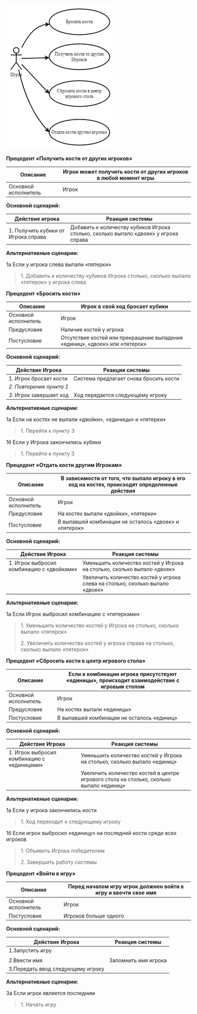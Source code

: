 ![](media/image2.png)

**Прецедент «Получить кости от других игроков»**

| Описание             | Игрок может получить кости от других игроков в любой момент игры |
|----------------------|------------------------------------------------------------------|
| Основной исполнитель | Игрок                                                            |

**Основной сценарий:**

| **Действие игрока**                  | **Реакция системы**                                                                   |
|--------------------------------------|---------------------------------------------------------------------------------------|
| 1\. Получить кубики от Игрока справа | Добавить к количеству кубиков Игрока столько, сколько выпало «двоек» у игрока справа  |

**Альтернативные сценарии:**

1а Если у игрока слева выпали «пятерки»

> 1\. Добавить к количеству кубиков Игрока столько, сколько выпало «пятерок» у игрока слева

**Прецедент «Бросить кости»**

| Описание             | Игрок в свой ход бросает кубики                                              |
|----------------------|------------------------------------------------------------------------------|
| Основной исполнитель | Игрок                                                                        |
| Предусловие          | Наличие костей у игрока                                                     |
| Постусловие          | Отсутствие костей или прекращение выпадения «единиц», «двоек» или «пятерок» |

**Основной сценарий:**

| **Действие Игрока**      | **Реакция системы**                    |
|--------------------------|----------------------------------------|
| 1\. Игрок бросает кости | Система предлагает снова бросить кости |
| *2. Повторение пункта 1* |                                        |
| *3.* Игрок завершает ход | Ход передается следующему игроку       |

**Альтернативные сценарии:**

1а Если на костях не выпали «двойки», «единицы» и «пятерки»

> 1\. Перейти к пункту 3

1б Если у Игрока закончились кубики

> 1\. Перейти к пункту 3

**Прецедент «Отдать кости другим Игрокам»**

| Описание             | В зависимости от того, что выпало игроку в его ход на костях, происходят определенные действия |
|----------------------|------------------------------------------------------------------------------------------------|
| Основной исполнитель | Игрок                                                                                          |
| Предусловие          | На костях выпали «двойки», «пятерки»                                                           |
| Постусловие          | В выпавшей комбинации не осталось «двоек» и «пятерок»                                          |

**Основной сценарий:**

| Действие Игрока                             | Реакция системы                                                                  |
|---------------------------------------------|----------------------------------------------------------------------------------|
| 1\. Игрок выбросил комбинацию с «двойками»  | Уменьшить количество костей у Игрока на столько, сколько выпало «двоек»          |
|                                             | Увеличить количество костей у игрока слева на столько, сколько выпало «двоек»    |

**Альтернативные сценарии:**

1а Если Игрок выбросил комбинацию с «пятерками»

> 1\. Уменьшить количество костей у Игрока на столько, сколько выпало «пятерок»
> 
> 2\. Увеличить количество костей у игрока справа на столько, сколько выпало «пятерок»

**Прецедент «Сбросить кости в центр игрового стола»**

| Описание             | Если в комбинации игрока присутствуют «единицы», происходит взаимодействие с игровым столом |
|----------------------|---------------------------------------------------------------------------------------------|
| Основной исполнитель | Игрок                                                                                       |
| Предусловие          | На костях выпали «единицы»                                                                  |
| Постусловие          | В выпавшей комбинации не осталось «единиц»                                                  |

**Основной сценарий:**

| Действие Игрока                             | Реакция системы                                                                         |
|---------------------------------------------|-----------------------------------------------------------------------------------------|
| 1\. Игрок выбросил комбинацию с «единицами» | Уменьшить количество костей у Игрока на столько, сколько выпало «единиц»                |
|                                             | Увеличить количество костей в центре игрового стола на столько, сколько выпало «единиц» |

**Альтернативные сценарии:**

1а Если у игрока закончились кости

> 1\. Ход переходит к следующему игроку

1б Если игрок выбросил «единицу» на последней кости среди всех игроков

> 1\. Объявить Игрока победителем
>
> 2\. Завершить работу системы

**Прецедент «Войти в игру»**

| Описание             | Перед началом игру игрок должнен войти в игру и ввечти свое имя |
|----------------------|---------------------------------------------------------------------------------------------|
| Основной исполнитель | Игрок                                                                                       |
| Постусловие          | Игроков больше одного                                                                       |

**Основной сценарий:**

| Действие Игрока                             | Реакция системы                                                                         |
|---------------------------------------------|-----------------------------------------------------------------------------------------|
| 1\.Запустить игру                           |                                                                                         |
|                                             |                                                                                         |
| 2\.Ввести имя                               | Запомнить имя игрока                                                                    |
| 3\.Передать ввод следующему игроку          |                                                                                         |

**Альтернативные сценарии:**

3а Если игрок является последним

> 1\. Начать игру
